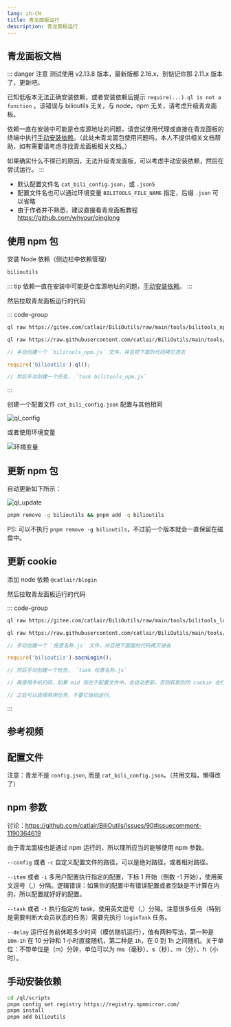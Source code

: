 ```yaml
---
lang: zh-CN
title: 青龙面板运行
description: 青龙面板运行
---
```


## 青龙面板文档 <TestedVersion type="ql" />

::: danger 注意
测试使用 v2.13.8 版本，最新版都 2.16.x，别惦记你那 2.11.x 版本了，更新吧。

已知低版本无法正确安装依赖，或者安装依赖后提示 `require(...).ql is not a function` 。该错误与 bilioutils 无关，与 node，npm 无关，请考虑升级青龙面板。

依赖一直在安装中可能是仓库源地址的问题，请尝试使用代理或直接在青龙面板的终端中执行[手动安装依赖](#手动安装依赖)。（此处未青龙面包使用问题吗，本人不提供相关文档帮助，如有需要请考虑寻找青龙面板相关文档。）

如果确实什么不得已的原因，无法升级青龙面板，可以考虑手动安装依赖，然后在尝试运行。
:::

- 默认配置文件名 `cat_bili_config.json`，或 `.json5`
- 配置文件名也可以通过环境变量 `BILITOOLS_FILE_NAME` 指定，后缀 `.json` 可以省略
- 由于作者并不熟悉，建议直接看青龙面板教程 <https://github.com/whyour/qinglong>

## 使用 npm 包

安装 Node 依赖（侧边栏中依赖管理）

```txt
bilioutils
```

::: tip
依赖一直在安装中可能是仓库源地址的问题，[手动安装依赖](#手动安装依赖)。
:::

然后拉取青龙面板运行的代码

::: code-group

```bash [Gitee]
ql raw https://gitee.com/catlair/BiliOutils/raw/main/tools/bilitools_npm.js
```

```bash [Github]
ql raw https://raw.githubusercontent.com/catlair/BiliOutils/main/tools/bilitools_npm.js
```

```js [手动]
// 手动创建一个 `bilitools_npm.js` 文件，并且把下面的代码拷贝进去

require('bilioutils').ql();

// 然后手动创建一个任务， `task bilitools_npm.js`
```

:::

创建一个配置文件
`cat_bili_config.json` 配置与其他相同

![ql_config](/images/ql_config.png)

或者使用环境变量

![环境变量](https://user-images.githubusercontent.com/81743795/148545529-73c95e3d-219f-4bf9-b266-7ad03bd9e9be.png)

## 更新 npm 包

自动更新如下所示：

![ql_update](/images/ql_update.png)

```bash
pnpm remove -g bilioutils && pnpm add -g bilioutils
```

PS: 可以不执行 `pnpm remove -g bilioutils`，不过前一个版本就会一直保留在磁盘中。

## 更新 cookie

添加 node 依赖 `@catlair/blogin`

然后拉取青龙面板运行的代码

::: code-group

```bash [Gitee]
ql raw https://gitee.com/catlair/BiliOutils/raw/main/tools/bilitools_login.js
```

```bash [Github]
ql raw https://raw.githubusercontent.com/catlair/BiliOutils/main/tools/bilitools_login.js
```

```js [手动]
// 手动创建一个 `任意名称.js` 文件，并且把下面面的代码拷贝进去

require('bilioutils').sacnLogin();

// 然后手动创建一个任务， `task 任意名称.js`

// 再使用手机扫码，如果 mid 存在于配置文件中，会自动更新，否则获取到的 cookie 会打印到控制台，以及 log 文件，请自行复制到配置文件中。

// 之后可以选择禁用任务，不要它自动运行。
```

:::

## 参考视频

<BilibiliVideo bv="BV1fB4y1i7hL" />

## 配置文件

注意：青龙不是 `config.json`, 而是 `cat_bili_config.json`。（共用文档，懒得改了）

<!--@include: ../md/config_path.md-->

## npm 参数

讨论：<https://github.com/catlair/BiliOutils/issues/90#issuecomment-1190364619>

由于青龙面板也是通过 npm 运行的，所以理所应当的能够使用 npm 参数。

`--config` 或者 `-c` 自定义配置文件的路径，可以是绝对路径，或者相对路径。

`--item` 或者 `-i` 多用户配置执行指定的配置，下标 1 开始（倒数 -1 开始），使用英文逗号（,）分隔。逻辑错误：如果你的配置中有错误配置或者空缺是不计算在内的，所以配置就好好的配置。

`--task` 或者 `-t` 执行指定的 task，使用英文逗号（,）分隔。注意很多任务（特别是需要判断大会员状态的任务）需要先执行 `loginTask` 任务。

`--delay` 运行任务前休眠多少时间（模仿随机运行），值有两种写法，第一种是 `10m-1h` 在 10 分钟和 1 小时直接随机，第二种是 `1h`，在 0 到 1h 之间随机。关于单位：不带单位是（m）分钟，单位可以为 ms（毫秒）、s（秒）、m（分）、h（小时）。

## 手动安装依赖

```bash
cd /ql/scripts
pnpm config set registry https://registry.npmmirror.com/
pnpm install
pnpm add bilioutils
```

